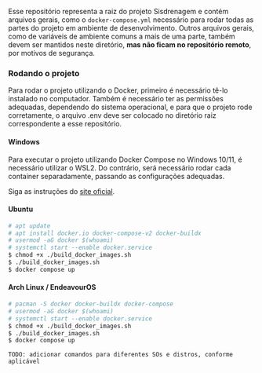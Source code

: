 Esse repositório representa a raiz do projeto Sisdrenagem e contém arquivos
gerais, como o `docker-compose.yml` necessário para rodar todas as partes do
projeto em ambiente de desenvolvimento. Outros arquivos gerais, como de
variáveis de ambiente comuns a mais de uma parte, também devem ser mantidos
neste diretório, **mas não ficam no repositório remoto**, por motivos de
segurança.

### Rodando o projeto
Para rodar o projeto utilizando o Docker, primeiro é necessário tê-lo instalado
no computador. Também é necessário ter as permissões adequadas, dependendo do
sistema operacional, e para que o projeto rode corretamente, o arquivo .env deve
ser colocado no diretório raiz correspondente a esse repositório.

#### Windows
Para executar o projeto utilizando Docker Compose no Windows 10/11, é necessário
utilizar o WSL2. Do contrário, será necessário rodar cada container
separadamente, passando as configurações adequadas.

Siga as instruções do [site oficial](https://docs.docker.com/desktop/install/windows-install/#install-docker-desktop-on-windows).

#### Ubuntu
```bash
# apt update
# apt install docker.io docker-compose-v2 docker-buildx
# usermod -aG docker $(whoami)
# systemctl start --enable docker.service
$ chmod +x ./build_docker_images.sh
$ ./build_docker_images.sh
$ docker compose up
```

#### Arch Linux / EndeavourOS
```bash
# pacman -S docker docker-buildx docker-compose
# usermod -aG docker $(whoami)
# systemctl start --enable docker.service
$ chmod +x ./build_docker_images.sh
$ ./build_docker_images.sh
$ docker compose up
```

`TODO: adicionar comandos para diferentes SOs e distros, conforme aplicável`
